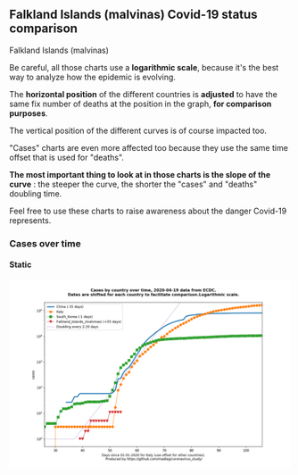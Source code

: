 ## Falkland Islands (malvinas) Covid-19 status comparison 

Falkland Islands (malvinas)



Be careful, all those charts use a **logarithmic scale**, because it's the best way to analyze how the epidemic is evolving.
 
The **horizontal position** of the different countries is **adjusted** to have the same fix number of deaths at the position in the graph, **for comparison purposes**.

The vertical position of the different curves is of course impacted too.

"Cases" charts are even more affected too because they use the same time offset that is used for "deaths".

**The most important thing to look at in those charts is the slope of the curve** : the steeper the curve, the shorter the "cases" and "deaths" doubling time.

Feel free to use these charts to raise awareness about the danger Covid-19 represents. 


 
### Cases over time
 
#### Static
![Falkland Islands (malvinas) covid-19 cases static chart](https://raw.githubusercontent.com/madlag/coronavirus_study/master/notebooks/graphs/2020-04-19/countries/Falkland_Islands_(malvinas)/2020-04-19_Falkland_Islands_(malvinas)_cases.png "Falkland Islands (malvinas) covid-19 cases static chart")   

